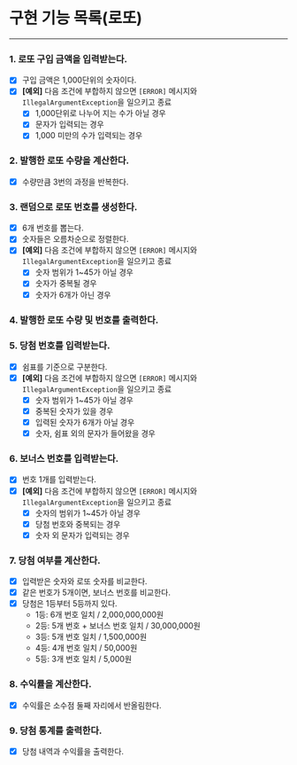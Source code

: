 # 구현 기능 목록(로또)

---

### 1. 로또 구입 금액을 입력받는다.
- [x] 구입 금액은 1,000단위의 숫자이다.
- [x] **[예외]** 다음 조건에 부합하지 않으면 `[ERROR]` 메시지와 `IllegalArgumentException`을 일으키고 종료
  - [x] 1,000단위로 나누어 지는 수가 아닐 경우
  - [x] 문자가 입력되는 경우
  - [x] 1,000 미만의 수가 입력되는 경우

### 2. 발행한 로또 수량을 계산한다.
- [x] 수량만큼 3번의 과정을 반복한다.

### 3. 랜덤으로 로또 번호를 생성한다.
- [x] 6개 번호를 뽑는다.
- [x] 숫자들은 오름차순으로 정렬한다.
- [x] **[예외]** 다음 조건에 부합하지 않으면 `[ERROR]` 메시지와 `IllegalArgumentException`을 일으키고 종료
  - [x] 숫자 범위가 1~45가 아닐 경우
  - [x] 숫자가 중복될 경우
  - [x] 숫자가 6개가 아닌 경우

### 4. 발행한 로또 수량 및 번호를 출력한다. 

### 5. 당첨 번호를 입력받는다.
- [x] 쉼표를 기준으로 구분한다.
- [x] **[예외]** 다음 조건에 부합하지 않으면 `[ERROR]` 메시지와 `IllegalArgumentException`을 일으키고 종료
  - [x] 숫자 범위가 1~45가 아닐 경우
  - [x] 중복된 숫자가 있을 경우
  - [x] 입력된 숫자가 6개가 아닐 경우
  - [x] 숫자, 쉼표 외의 문자가 들어왔을 경우

### 6. 보너스 번호를 입력받는다.
- [x] 번호 1개를 입력받는다.
- [x] **[예외]** 다음 조건에 부합하지 않으면 `[ERROR]` 메시지와 `IllegalArgumentException`을 일으키고 종료
  - [x] 숫자의 범위가 1~45가 아닐 경우
  - [x] 당첨 번호와 중복되는 경우
  - [x] 숫자 외 문자가 입력되는 경우

### 7. 당첨 여부를 계산한다.
- [x] 입력받은 숫자와 로또 숫자를 비교한다.
- [x] 같은 번호가 5개이면, 보너스 번호를 비교한다.
- [x] 당첨은 1등부터 5등까지 있다.
    - 1등: 6개 번호 일치 / 2,000,000,000원
    - 2등: 5개 번호 + 보너스 번호 일치 / 30,000,000원
    - 3등: 5개 번호 일치 / 1,500,000원
    - 4등: 4개 번호 일치 / 50,000원
    - 5등: 3개 번호 일치 / 5,000원

### 8. 수익률을 계산한다.
- [x] 수익률은 소수점 둘째 자리에서 반올림한다.

### 9. 당첨 통계를 출력한다.
- [x] 당첨 내역과 수익률을 출력한다.